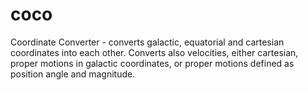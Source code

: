 coco
====

Coordinate Converter - converts galactic, equatorial and cartesian coordinates into each other. Converts also velocities, either cartesian, proper motions in galactic coordinates, or proper motions defined as position angle and magnitude.
